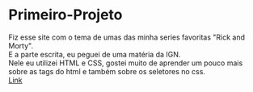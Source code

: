 # Primeiro-Projeto
   Fiz esse site com o tema de umas das minha series favoritas "Rick and Morty". <br> 
   E a parte escrita, eu peguei de uma matéria da IGN. <br>
   Nele eu utilizei HTML e CSS, gostei muito de aprender um pouco mais sobre as tags do html e também sobre os seletores no css.<br>
   <a href="https://gabrielbarbosa07.github.io/primeiro-projeto/">Link</a>
